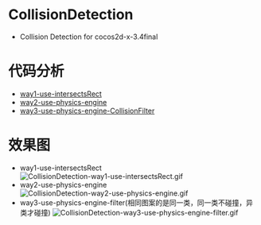 # CollisionDetection
* Collision Detection for cocos2d-x-3.4final


# 代码分析
* [way1-use-intersectsRect](https://github.com/cheyiliu/All-in-One/wiki/cocos2d-x-3.3-019-%E7%A2%B0%E6%92%9E%E6%A3%80%E6%B5%8B1-%E5%88%A4%E6%96%AD%E7%9F%A9%E5%BD%A2%E5%8C%BA%E5%9F%9F%E6%98%AF%E5%90%A6%E6%9C%89%E7%9B%B8%E4%BA%A4)
* [way2-use-physics-engine](https://github.com/cheyiliu/All-in-One/wiki/cocos2d-x-3.3-020-%E7%A2%B0%E6%92%9E%E6%A3%80%E6%B5%8B2-%E5%88%A9%E7%94%A8%E7%89%A9%E7%90%86%E5%BC%95%E6%93%8E)
* [way3-use-physics-engine-CollisionFilter](https://github.com/cheyiliu/All-in-One/wiki/cocos2d-x-3.3-021-%E7%A2%B0%E6%92%9E%E6%A3%80%E6%B5%8B3-%E7%89%A9%E7%90%86%E5%BC%95%E6%93%8E%E7%A2%B0%E6%92%9E%E8%BF%87%E6%BB%A4)


# 效果图
* way1-use-intersectsRect   
![CollisionDetection-way1-use-intersectsRect.gif](https://github.com/cheyiliu/All-in-One/blob/master/res/cocos2d/CollisionDetection-way1-use-intersectsRect.gif)
* way2-use-physics-engine   
![CollisionDetection-way2-use-physics-engine.gif](https://github.com/cheyiliu/All-in-One/blob/master/res/cocos2d/CollisionDetection-way2-use-physics-engine.gif)
* way3-use-physics-engine-filter(相同图案的是同一类，同一类不碰撞，异类才碰撞)
![CollisionDetection-way3-use-physics-engine-filter.gif](https://github.com/cheyiliu/All-in-One/blob/master/res/cocos2d/CollisionDetection-way3-use-physics-engine-filter.gif)
